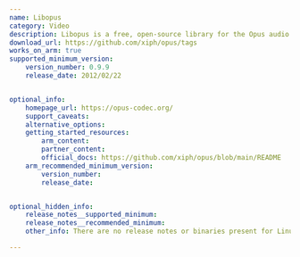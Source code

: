 ```yaml
---
name: Libopus
category: Video
description: Libopus is a free, open-source library for the Opus audio codec, which is designed for high-quality, low-latency audio compression.
download_url: https://github.com/xiph/opus/tags
works_on_arm: true
supported_minimum_version: 
    version_number: 0.9.9
    release_date: 2012/02/22


optional_info:
    homepage_url: https://opus-codec.org/
    support_caveats:
    alternative_options: 
    getting_started_resources:
        arm_content: 
        partner_content: 
        official_docs: https://github.com/xiph/opus/blob/main/README
    arm_recommended_minimum_version:
        version_number:
        release_date:


optional_hidden_info:
    release_notes__supported_minimum: 
    release_notes__recommended_minimum: 
    other_info: There are no release notes or binaries present for Linux/ARM64. Libopus version 0.9.7 is installed and tested on the Neoverse N1, using steps mentioned in [README.md](https://github.com/xiph/opus/blob/v0.9.7/README).

---
```

